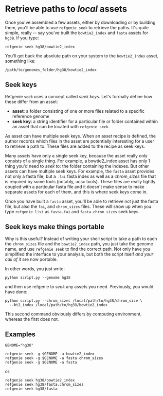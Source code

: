 # Retrieve paths to *local* assets

Once you've assembled a few assets, either by downloading or by building them, you'll be able to use `refgenie seek` to retrieve the paths. It's quite simple, really -- say you've built the `bowtie2_index` and `fasta` assets for `hg38`. If you type:

```console
refgenie seek hg38/bowtie2_index
```

You'll get back the absolute path on your system to the `bowtie2_index` asset, something like:

```console
/path/to/genomes_folder/hg38/bowtie2_index
```

## Seek keys

Refgenie `seek` uses a concept called *seek keys*. Let's formally define how these differ from an asset:

* **asset**: a folder consisting of one or more files related to a specific reference genome
* **seek key**: a string identifier for a particular file or folder contained within an asset that can be located with `refgenie seek`.

As asset can have multiple seek keys. When an asset recipe is defined, the author records which files in the asset are potentially interesting for a user to retrieve a path to. These files are added to the recipe as seek keys.

Many assets have only a single seek key, because the asset really only consists of a single thing. For example, a bowtie2_index asset has only 1 thing you'd need to *seek* to: the folder containing the indexes. But other assets can have multiple seek keys. For example, the `fasta` asset provides not only a fasta file, but a `.fai` fasta index as well as a *chrom_sizes* file that is required by some tools (notably, ucsc tools). These files are really tightly coupled with a particular fasta file and it doesn't make sense to make separate assets for each of them, and this is where seek keys come in.

Once you have built a `fasta` asset, you'll be able to retrieve not just the fasta file, but also the `fai`, and `chrom_sizes` files.  These will show up when you type `refgenie list` as `fasta.fai` and `fasta.chrom_sizes` seek keys.

## Seek keys make things portable

Why is this useful? Instead of writing your shell script to take a path to each the `chrom_sizes` file and the `bowtie2_index` path, you just take the genome name, and use `refgenie seek` to find the correct path. Not only have you simplified the interface to your analysis, but both the script itself *and your call of it* are now portable.

In other words, you just write:

```console
python script.py --genome hg38
```

and then use refgenie to *seek* any assets you need. Previously, you would have done:

```console
python script.py --chrom_sizes /local/path/to/hg38/chrom_size \
  --bt2_index /local/path/to/hg38/bowtie2_index
```

This second command obviously differs by computing environment, whereas the first does not.

## Examples

```console
GENOME="hg38"

refgenie seek -g $GENOME -a bowtie2_index
refgenie seek -g $GENOME -a fasta.chrom_sizes
refgenie seek -g $GENOME -a fasta
```

or:

```console
refgenie seek hg38/bowtie2_index
refgenie seek hg38/fasta.chrom_sizes
refgenie seek hg38/fasta
```
